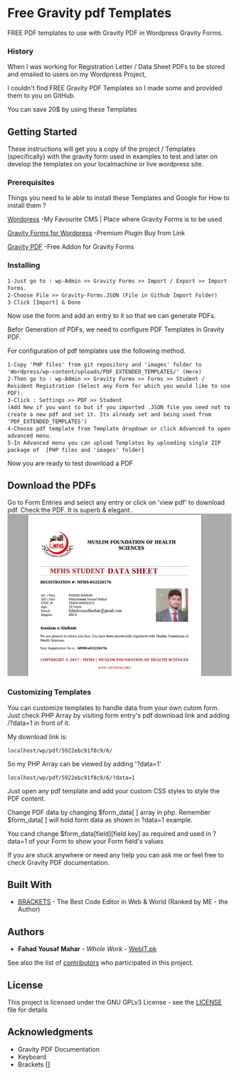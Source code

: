# Free Gravity pdf Templates
FREE PDF templates to use with Gravity PDF in Wordpress Gravity Forms.

### History
When I was working for Registration Letter / Data Sheet PDFs to be stored and emailed to users on my Wordpress Project,

I couldn't find FREE Gravity PDF Templates so I made some and provided them to you on GitHub.

You can save 20$ by using these Templates

## Getting Started
These instructions will get you a copy of the project / Templates (specifically) with the gravity form used in examples to test and later on develop the templates on your localmachine or live wordpress site.

### Prerequisites

Things you need to le able to install these Templates and Google for How to install them ?


[Wordpress](https://wordpress.og) -My Favourite CMS | Place where Gravity Forms is to be used

[Gravity Forms for Wordpress](http://www.gravityforms.com) -Premium Plugin Buy from Link

[Gravity PDF](https://gravitypdf.com) -Free Addon for Gravity Forms


### Installing

```
1-Just go to : wp-Admin >> Gravity Forms >> Import / Export >> Import Forms.
2-Choose File >> Gravity-Forms.JSON (File in Github Import Folder)
3-Click [Import] & Done
```

Now use the form and add an entry to it so that we can generate PDFs.

Befor Generation of PDFs, we need to configure PDF Templates in Gravity PDF.

For configuration of pdf templates use the following method.
```
1-Copy 'PHP files' from git repository and 'images' folder to 'Wordpress/wp-content/uploads/PDF_EXTENDED_TEMPLATES/' (Here)
2-Then go to : wp-Admin >> Gravity Forms >> Forms >> Student / Resident Registration (Select any Form for which you would like to use PDF).
3-Click : Settings >> PDF >> Student 
(Add New if you want to but if you imported .JSON file you need not to create a new pdf and set it. Its already set and being used from 'PDF_EXTENDED_TEMPLATES')
4-Choose pdf template from Template dropdown or click Advanced to open advanced menu.
5-In Advanced menu you can upload Templates by uploading single ZIP package of  [PHP files and 'images' folder]

```

Now you are ready to test download a PDF
## Download the PDFs

Go to Form Entries and select any entry or click on 'view pdf' to download pdf.
Check the PDF. It is superb & elegant .
![PDF Template](/images/MFHS-Student-Data.png?raw=true "PDF Screenshot")
### Customizing Templates

You can customize templates to handle data from your own cutom form.
Just check PHP Array by visiting form entry's pdf download link and adding /?data=1 in front of it.

My download link is:
```
localhost/wp/pdf/5922ebc91f8c9/6/
```
So my PHP Array can be viewed by adding '?data=1'
```
localhost/wp/pdf/5922ebc91f8c9/6/?data=1
```
Just open any pdf template and add your custom CSS styles to style the PDF content.

Change PDF data by changing $form_data[ ] array in php. 
Remember $form_data[ ] will hold form data as shown in ?data=1 example.

You cand change $form_data[field][field key] as required and used in ?data=1 of your Form to show your Form field's values

If you are stuck anywhere or need any help you can ask me or feel free to check Gravity PDF documentation.
## Built With

* [BRACKETS](http://www.brackets.io/) - The Best Code Editor in Web & World (Ranked by ME - the Author)

## Authors

* **Fahad Yousaf Mahar** - *Whole Work* - [WebIT.pk](https://webit.pk)

See also the list of [contributors](https://github.com/FahadYousafMahar/gravity-pdf-templates/graphs/contributors) who participated in this project.

## License

This project is licensed under the GNU GPLv3 License - see the [LICENSE](LICENSE) file for details

## Acknowledgments

* Gravity PDF Documentation
* Keyboard
* Brackets []
